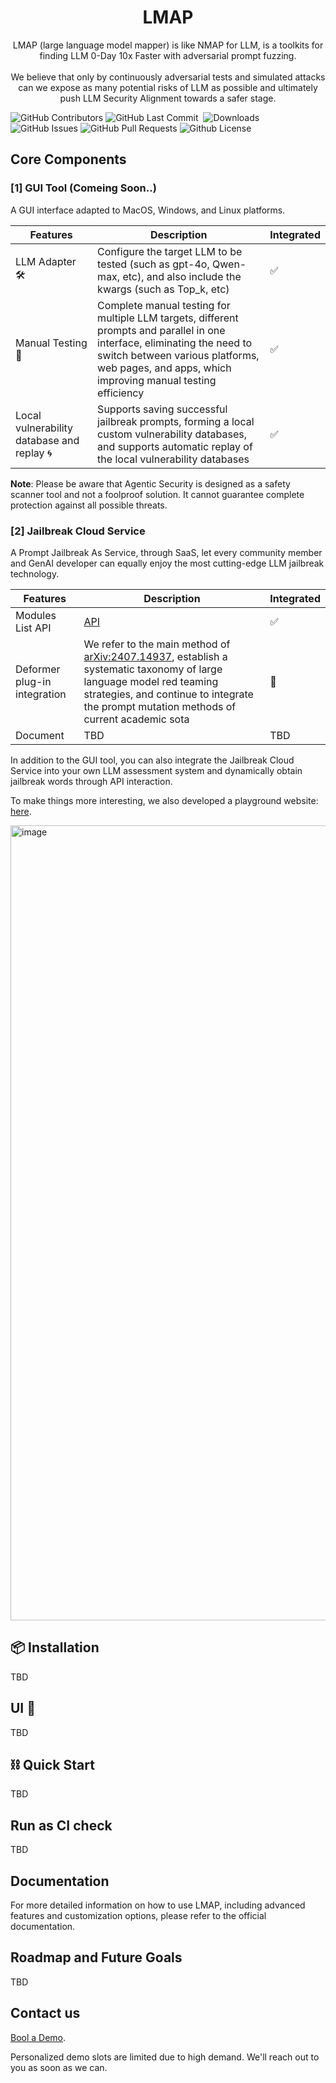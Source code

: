 <p align="center">

<h1 align="center">LMAP</h1>

<p align="center">
    LMAP (large language model mapper) is like NMAP for LLM, is a toolkits for finding LLM 0-Day 10x Faster with adversarial prompt fuzzing.
    <br />
    <br />
We believe that only by continuously adversarial tests and simulated attacks can we expose as many potential risks of LLM as possible and ultimately push LLM Security Alignment towards a safer stage.
<p>
<img alt="GitHub Contributors" src="https://img.shields.io/github/contributors/TrustAI-laboratory/LMAP" />
<img alt="GitHub Last Commit" src="https://img.shields.io/github/last-commit/TrustAI-laboratory/LMAP" />
<img alt="" src="https://img.shields.io/github/repo-size/TrustAI-laboratory/LMAP" />
<img alt="Downloads" src="https://static.pepy.tech/badge/LMAP" />
<img alt="GitHub Issues" src="https://img.shields.io/github/issues/TrustAI-laboratory/LMAP" />
<img alt="GitHub Pull Requests" src="https://img.shields.io/github/issues-pr/TrustAI-laboratory/LMAP" />
<img alt="Github License" src="https://img.shields.io/github/license/TrustAI-laboratory/LMAP" />
</p>


## Core Components
### [1] GUI Tool (Comeing Soon..)
A GUI interface adapted to MacOS, Windows, and Linux platforms.

| Features                                        | Description                                                                                                               | Integrated |
|-------------------------------------------------|---------------------------------------------------------------------------------------------------------------------------|------------|
| LLM Adapter 🛠️                   |  Configure the target LLM to be tested (such as gpt-4o, Qwen-max, etc), and also include the kwargs (such as Top_k, etc)  | ✅         |
| Manual Testing 🧪                |  Complete manual testing for multiple LLM targets, different prompts and parallel in one interface, eliminating the need to switch between various platforms, web pages, and apps, which improving manual testing efficiency | ✅          |
| Local vulnerability database and replay 🌀  | Supports saving successful jailbreak prompts, forming a local custom vulnerability databases, and supports automatic replay of the local vulnerability databases  | ✅       |

**Note**: Please be aware that Agentic Security is designed as a safety scanner tool and not a foolproof solution. It cannot guarantee complete protection against all possible threats.


### [2] Jailbreak Cloud Service
A Prompt Jailbreak As Service, through SaaS, let every community member and GenAI developer can equally enjoy the most cutting-edge LLM jailbreak technology. 

| Features                                        | Description                                                                                                               | Integrated |
|-------------------------------------------------|---------------------------------------------------------------------------------------------------------------------------|------------|
| Modules List API                                |  [API](http://lmap.trustai.pro/mutator_list/v1)                                                                           | ✅         |
| Deformer plug-in integration                    |  We refer to the main method of [arXiv:2407.14937](https://arxiv.org/abs/2407.14937), establish a systematic taxonomy of large language model red teaming strategies, and continue to integrate the prompt mutation methods of current academic sota | 🔄           |
| Document  | TBD  | TBD   |

In addition to the GUI tool, you can also integrate the Jailbreak Cloud Service into your own LLM assessment system and dynamically obtain jailbreak words through API interaction.

To make things more interesting, we also developed a playground website: [here](http://lmap.trustai.pro/).

<img width="1272" alt="image" src="https://github.com/user-attachments/assets/085b69e1-6434-4e44-a3a2-1c8c7ecc555f">



## 📦 Installation

TBD

## UI 🧙

TBD

## ⛓️ Quick Start

TBD

## Run as CI check

TBD

## Documentation

For more detailed information on how to use LMAP, including advanced features and customization options, please refer to the official documentation.

## Roadmap and Future Goals

TBD


## Contact us

[Bool a Demo](https://www.trustai.pro/book-a-demo).

Personalized demo slots are limited due to high demand. We'll reach out to you as soon as we can.
